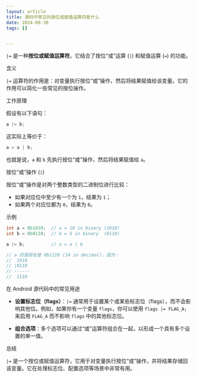 ```yaml
---
layout: article
title: 源码中常见的按位或赋值运算符是什么
date: 2024-09-30
tags: []


---
```


`|=` 是一种**按位或赋值运算符**。它结合了按位“或”运算 (`|`) 和赋值运算 (`=`) 的功能。

 含义

`|=` 运算符的作用是：对变量执行按位“或”操作，然后将结果赋值给该变量。它的作用可以简化一些常见的按位操作。

 工作原理

假设有以下语句：
```java
a |= b;
```

这实际上等价于：
```java
a = a | b;
```

也就是说，`a` 和 `b` 先执行按位“或”操作，然后将结果赋值给 `a`。

 按位“或”操作 (`|`)

按位“或”操作是对两个整数类型的二进制位进行比较：

- 如果对应位中至少有一个为 `1`，结果为 `1`；
- 如果两个对应位都为 `0`，结果为 `0`。

 示例

```java
int a = 0b1010;  // a = 10 in binary (1010)
int b = 0b0110;  // b = 6 in binary  (0110)

a |= b;          // a = a | b

// a 的值现在是 0b1110 (14 in decimal)，因为：
//  1010
// |0110
// ------
//  1110

```

 在 Android 源代码中的常见用途

- **设置标志位（flags）**：`|=` 通常用于设置某个或某些标志位（flags），而不会影响其他位。例如，如果你有一个变量 `flags`，你可以使用 `flags |= FLAG_A;` 来启用 `FLAG_A` 而不影响 `flags` 中的其他标志位。
    
- **组合选项**：多个选项可以通过“或”运算符组合在一起，以形成一个具有多个设置的单一值。
    

 总结

`|=` 是一个按位或赋值运算符，它用于对变量执行按位“或”操作，并将结果存储回该变量。它在处理标志位、配置选项等场景中非常有用。